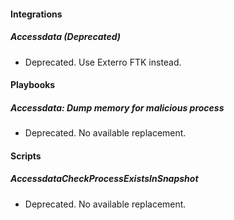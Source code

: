 
#### Integrations
##### Accessdata (Deprecated)
- Deprecated. Use Exterro FTK instead.

#### Playbooks
##### Accessdata: Dump memory for malicious process
- Deprecated. No available replacement.

#### Scripts
##### AccessdataCheckProcessExistsInSnapshot
- Deprecated. No available replacement.
